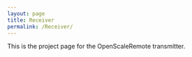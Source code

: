 ```yaml
---
layout: page
title: Receiver
permalink: /Receiver/
---
```


This is the project page for the OpenScaleRemote transmitter.